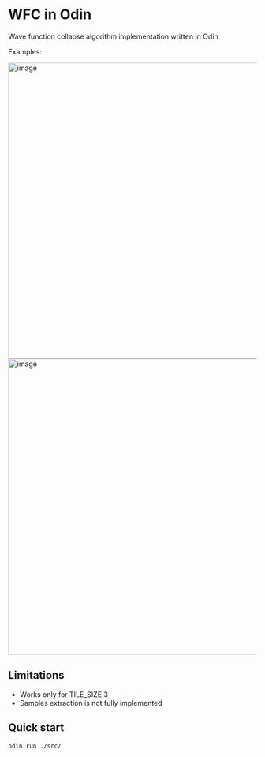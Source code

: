 # WFC in Odin
Wave function collapse algorithm implementation written in Odin

Examples:

<img width="600" height="600" alt="image" src="https://github.com/user-attachments/assets/202598ad-597a-43ac-bb51-2e29748642b8" />
<img width="600" height="600" alt="image" src="https://github.com/user-attachments/assets/8053d843-be4e-45b9-988c-2eb73248b4a3" />

## Limitations
- Works only for TILE_SIZE 3
- Samples extraction is not fully implemented

## Quick start
```
odin run ./src/
```
